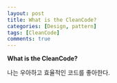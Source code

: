 ```yaml
---
layout: post
title: What is the CleanCode?
categories: [Design, pattern]
tags: [CleanCode]
comments: true
---
```


**What is the CleanCode?**

나는 우아하고 효율적인 코드를 좋아한다.
